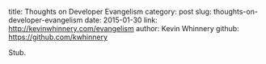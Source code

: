 title: Thoughts on Developer Evangelism
category: post
slug: thoughts-on-developer-evangelism
date: 2015-01-30
link: http://kevinwhinnery.com/evangelism
author: Kevin Whinnery
github: https://github.com/kwhinnery


Stub.
